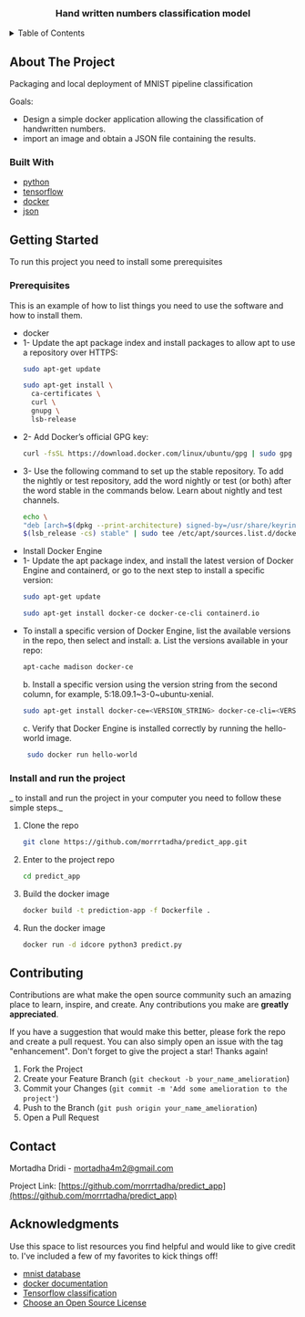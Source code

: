 <br />
<div align="center">

  <h3 align="center">Hand written numbers classification model</h3>

</div>



<!-- TABLE OF CONTENTS -->
<details>
  <summary>Table of Contents</summary>
  <ol>
    <li>
      <a href="#about-the-project">About The Project</a>
      <ul>
        <li><a href="#built-with">Built With</a></li>
      </ul>
    </li>
    <li>
      <a href="#getting-started">Getting Started</a>
      <ul>
        <li><a href="#prerequisites">Prerequisites</a></li>
        <li><a href="#Install and run the project">Install and run the project</a></li>
      </ul>
    </li>
    <li><a href="#contributing">Contributing</a></li>
    <li><a href="#contact">Contact</a></li>
    <li><a href="#acknowledgments">Acknowledgments</a></li>
  </ol>
</details>



<!-- ABOUT THE PROJECT -->
## About The Project

Packaging and local deployment of MNIST pipeline classification 

Goals:
 * Design a simple docker application allowing the classification of handwritten numbers.
 * import an image and obtain a JSON file containing the results.



### Built With


* [python](https://www.python.org/)
* [tensorflow](https://www.tensorflow.org/?hl=fr)
* [docker](https://www.docker.com/)
* [json](https://www.json.org/json-fr.html)


<!-- GETTING STARTED -->
## Getting Started

To run this project you need to install some prerequisites

### Prerequisites

This is an example of how to list things you need to use the software and how to install them.
* docker
* 1- Update the apt package index and install packages to allow apt to use a repository over HTTPS:
  ```sh
  sudo apt-get update
  ```
  ```sh
  sudo apt-get install \
    ca-certificates \
    curl \
    gnupg \
    lsb-release
  ```
* 2- Add Docker’s official GPG key:
  ```sh 
  curl -fsSL https://download.docker.com/linux/ubuntu/gpg | sudo gpg --dearmor -o /usr/share/keyrings/docker-archive-keyring.gpg
  ```
* 3- Use the following command to set up the stable repository. To add the nightly or test repository, add the word nightly or test (or both) after the word stable in the commands below. Learn about nightly and test channels.
  ```sh 
  echo \
  "deb [arch=$(dpkg --print-architecture) signed-by=/usr/share/keyrings/docker-archive-keyring.gpg] https://download.docker.com/linux/ubuntu \
  $(lsb_release -cs) stable" | sudo tee /etc/apt/sources.list.d/docker.list > /dev/null
  ```
* Install Docker Engine
* 1- Update the apt package index, and install the latest version of Docker Engine and containerd, or go to the next step to install a specific version:
  ```sh
  sudo apt-get update
  ```
  ```sh
  sudo apt-get install docker-ce docker-ce-cli containerd.io
  ```
* To install a specific version of Docker Engine, list the available versions in the repo, then select and install:
  a. List the versions available in your repo:
  ```sh
  apt-cache madison docker-ce
  ```
  b. Install a specific version using the version string from the second column, for example, 5:18.09.1~3-0~ubuntu-xenial.
  ```sh
  sudo apt-get install docker-ce=<VERSION_STRING> docker-ce-cli=<VERSION_STRING> containerd.io
  ```
  c. Verify that Docker Engine is installed correctly by running the hello-world image.
  ```sh
   sudo docker run hello-world
  ```
### Install and run the project

_ to install and run the project in your computer you need to follow these simple steps._


1. Clone the repo
   ```sh
   git clone https://github.com/morrrtadha/predict_app.git
   ```
2. Enter to the project repo
   ```sh
   cd predict_app
   ```
3. Build the docker image
   ```sh
   docker build -t prediction-app -f Dockerfile .
   ```
3. Run the docker image
   ```sh
   docker run -d idcore python3 predict.py
   ```


<!-- CONTRIBUTING -->
## Contributing

Contributions are what make the open source community such an amazing place to learn, inspire, and create. Any contributions you make are **greatly appreciated**.

If you have a suggestion that would make this better, please fork the repo and create a pull request. You can also simply open an issue with the tag "enhancement".
Don't forget to give the project a star! Thanks again!

1. Fork the Project
2. Create your Feature Branch (`git checkout -b your_name_amelioration`)
3. Commit your Changes (`git commit -m 'Add some amelioration to the project'`)
4. Push to the Branch (`git push origin your_name_amelioration`)
5. Open a Pull Request



<!-- CONTACT -->
## Contact

Mortadha Dridi - mortadha4m2@gmail.com

Project Link: [https://github.com/morrrtadha/predict_app](https://github.com/morrrtadha/predict_app)



<!-- ACKNOWLEDGMENTS -->
## Acknowledgments

Use this space to list resources you find helpful and would like to give credit to. I've included a few of my favorites to kick things off!

* [mnist database](http://yann.lecun.com/exdb/mnist/)
* [docker documentation](https://docs.docker.com/get-started/overview/)
* [Tensorflow classification](https://www.tensorflow.org/tutorials/keras/classification)
* [Choose an Open Source License](https://choosealicense.com)




